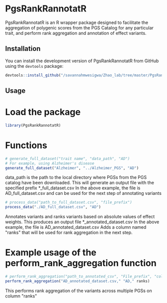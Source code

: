 # PgsRankRannotatR

PgsRankRannotatR is an R wrapper package designed to facilitate the aggregation of polygenic scores from the PGS Catalog for any particular trait, and perform rank aggregation and annotation of effect variants.

## Installation

You can install the development version of PgsRankRannotatR from GitHub using the `devtools` package:

```R
devtools::install_github("/savannahmwesigwa/Zhao_lab/tree/master/PgsRankRannotatR)")
```

## Usage
# Load the package
```R
library(PgsRankRannotatR)
```


# Functions
```R
# generate_full_dataset("trait name", "data_path", "AD")
# For example, using Alzheimer's disease
generate_full_dataset("Alzheimer", "../Alzheimer_PGS", "AD")
```
data_path is the path to the local directory where PGSs from the PGS catalog have been downloaded.
This will generate an output file with the specified prefix *_full_dataset.csv
In the above example, the file is AD_full_dataset.csv and can be used for the next step of annotating variants
```R
# process_data("path_to_full_dataset.csv", "file_prefix")
process_data("./AD_full_dataset.csv", "AD")
```
Annotates variants and ranks variants based on absolute values of effect weights.
This produces an output file *_annotated_dataset.csv
In the above example, the file is AD_annotated_dataset.csv
Adds a column named "ranks" that will be used for rank aggregation in the next step.
# Example usage of the perform_rank_aggregation function
```R
# perform_rank_aggregation("path_to_annotated_csv", "File_prefix", "column_to_rank")
perform_rank_aggregation("AD_annotated_dataset.csv," "AD," ranks)

```
This performs rank aggregation of the variants across multiple PGSs on column "ranks"
